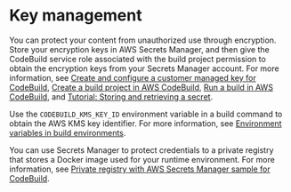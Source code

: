 # Key management<a name="security-key-management"></a>

You can protect your content from unauthorized use through encryption\. Store your encryption keys in AWS Secrets Manager, and then give the CodeBuild service role associated with the build project permission to obtain the encryption keys from your Secrets Manager account\. For more information, see [Create and configure a customer managed key for CodeBuild](setting-up.md#setting-up-kms), [Create a build project in AWS CodeBuild](create-project.md), [Run a build in AWS CodeBuild](run-build.md), and [Tutorial: Storing and retrieving a secret](https://docs.aws.amazon.com/secretsmanager/latest/userguide/tutorials_basic.html)\. 

Use the `CODEBUILD_KMS_KEY_ID` environment variable in a build command to obtain the AWS KMS key identifier\. For more information, see [Environment variables in build environments](build-env-ref-env-vars.md)\. 

You can use Secrets Manager to protect credentials to a private registry that stores a Docker image used for your runtime environment\. For more information, see [ Private registry with AWS Secrets Manager sample for CodeBuild](sample-private-registry.md)\. 